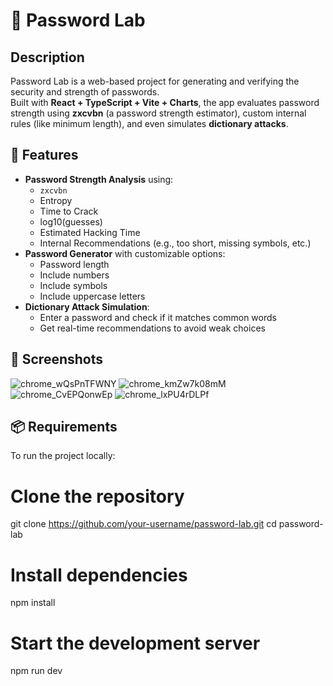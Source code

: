 # 🔐 Password Lab

## Description

Password Lab is a web-based project for generating and verifying the security and strength of passwords.  
Built with **React + TypeScript + Vite + Charts**, the app evaluates password strength using **zxcvbn** (a password strength estimator), custom internal rules (like minimum length), and even simulates **dictionary attacks**.

## 🔧 Features

- **Password Strength Analysis** using:
  - `zxcvbn`
  - Entropy
  - Time to Crack
  - log10(guesses)
  - Estimated Hacking Time
  - Internal Recommendations (e.g., too short, missing symbols, etc.)
- **Password Generator** with customizable options:
  - Password length
  - Include numbers
  - Include symbols
  - Include uppercase letters
- **Dictionary Attack Simulation**:
  - Enter a password and check if it matches common words
  - Get real-time recommendations to avoid weak choices

## 📸 Screenshots
![chrome_wQsPnTFWNY](https://github.com/user-attachments/assets/b9333df1-e579-42aa-a3d5-1aa6a2701c7a)
![chrome_kmZw7k08mM](https://github.com/user-attachments/assets/3fc270fd-04bd-4ec1-b677-15b3da33375b)
![chrome_CvEPQonwEp](https://github.com/user-attachments/assets/532c5982-24da-4b97-bdf6-69a631ce9e9c)
![chrome_lxPU4rDLPf](https://github.com/user-attachments/assets/8842a91f-b6ef-4d98-ab67-79026652b332)


## 📦 Requirements

To run the project locally:

# Clone the repository
git clone https://github.com/your-username/password-lab.git
cd password-lab

# Install dependencies
npm install

# Start the development server
npm run dev

